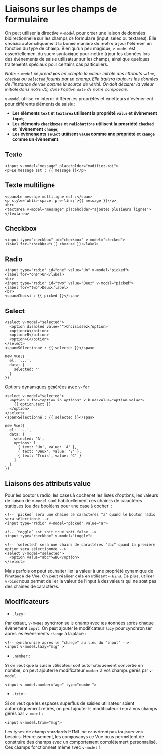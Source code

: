 # Liaisons sur les champs de formulaire

On peut utiliser la directive `v-model` pour créer une liaison de données bidirectionnelle sur les champs de formulaire (input, selec ou textarea). Elle choisira automatiquement la bonne manière de mettre à jour l'élément en fonction du type de champ. Bien qu'un peu magique, `v-model` est essentiellement du sucre syntaxique pour mettre à jour les données lors des évènements de saisie utilisateur sur les champs, ainsi que quelques traitements spéciaux pour certains cas particuliers.

*Note: `v-model` ne prend pas en compte la valeur initiale des attributs `value`, `checked` ou `selected` fournis par un champ. Elle traitera toujours les données de l’instance de vue comme la source de vérité. On doit déclarer la valeur initiale dans notre JS, dans l’option `data` de notre composant*.

`v-model` utilise en interne différentes propriétés et émetteurs d'évènement pour différents éléments de saisie :

*   **Les éléments `text` et `textarea` utilisent la propriété `value` et évènement `input`**;
*   **Les éléments `checkboxes` et `radiobuttons` utilisent la propriété `checked` et l'évènement `change`**;
*   **Les évènements `select` utilisent `value` comme une propriété et `change` comme un évènement**.

## Texte

```
<input v-model="message" placeholder="modifiez-moi">
<p>Le message est : {{ message }}</p>
```

## Texte multiligne

```
<span>Le message multiligne est :</span>
<p style="white-space: pre-line;">{{ message }}</p>
<br>
<textarea v-model="message" placeholder="ajoutez plusieurs lignes"></textarea>
```

## Checkbox

```
<input type="checkbox" id="checkbox" v-model="checked">
<label for="checkbox">{{ checked }}</label>
```

## Radio

```
<input type="radio" id="one" value="Un" v-model="picked">
<label for="one">Un</label>
<br>
<input type="radio" id="two" value="Deux" v-model="picked">
<label for="two">Deux</label>
<br>
<span>Choisi : {{ picked }}</span>
```

## Select

```
<select v-model="selected">
  <option disabled value="">Choisissez</option>
  <option>A</option>
  <option>B</option>
  <option>C</option>
</select>
<span>Sélectionné : {{ selected }}</span>

new Vue({
  el: '...',
  data: {
    selected: ''
  }
})
```

Options dynamiques générées avec `v-for` :

```
<select v-model="selected">
  <option v-for="option in options" v-bind:value="option.value">
    {{ option.text }}
  </option>
</select>
<span>Sélectionné : {{ selected }}</span>

new Vue({
  el: '...',
  data: {
    selected: 'A',
    options: [
      { text: 'Un', value: 'A' },
      { text: 'Deux', value: 'B' },
      { text: 'Trois', value: 'C' }
    ]
  }
})
```

## Liaisons des attributs value

Pour les boutons radio, les cases à cocher et les listes d'options, les valeurs de liaison de `v-model` sont habituellement des chaînes de caractères statiques (ou des booléens pour une case à cocher) :

```
<!-- `picked` sera une chaine de caractères "a" quand le bouton radio sera sélectionné -->
<input type="radio" v-model="picked" value="a">

<!-- `toggle` est soit true soit false -->
<input type="checkbox" v-model="toggle">

<!-- `selected` sera une chaine de caractères "abc" quand la première option sera sélectionnée -->
<select v-model="selected">
  <option value="abc">ABC</option>
</select>
```

Mais parfois on peut souhaiter lier la valeur à une propriété dynamique de l’instance de Vue. On peut réaliser cela en utilisant `v-bind`. De plus, utiliser `v-bind` nous permet de lier la valeur de l’input à des valeurs qui ne sont pas des chaines de caractères.

## Modificateurs

*   `.lazy` :

Par défaut, `v-model` synchronise le champ avec les données après chaque évènement `input`. On peut ajouter le modificateur `lazy` pour synchroniser après les évènements `change` à la place :

```
<!-- synchronisé après le "change" au lieu du "input" -->
<input v-model.lazy="msg" >
```

*   `.number` :

Si on veut que la saisie utilisateur soit automatiquement convertie en nombre, on peut ajouter le modificateur `number` à vos champs gérés par `v-model` :

```
<input v-model.number="age" type="number">
```

*   `.trim` :

Si on veut que les espaces superflus de saisies utilisateur soient automatiquement retirés, on peut ajouter le modificateur `trim` à vos champs gérés par `v-model` :

```
<input v-model.trim="msg">
```

Les types de champ standards HTML ne couvriront pas toujours vos besoins. Heureusement, les composanys de Vue nous permettent de construire des champs avec un comportement complètement personnalisé. Ces champs fonctionnent même avec `v-model` !
